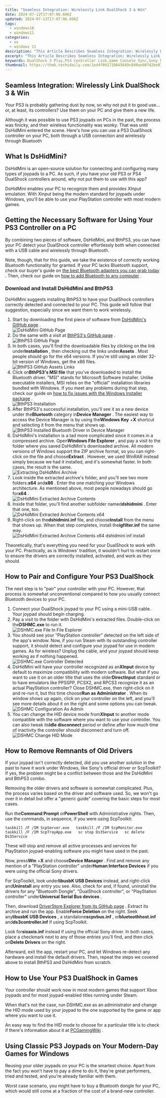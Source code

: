 ```yaml
---
title: "Seamless Integration: Wirelessly Link DualShock 3 & Win"
date: 2024-07-12T17:07:06.696Z
updated: 2024-07-13T17:07:06.696Z
tags:
  - windows10
  - windows11
categories:
  - os
  - windows 11
description: "This Article Describes Seamless Integration: Wirelessly Link DualShock 3 & Win"
excerpt: "This Article Describes Seamless Integration: Wirelessly Link DualShock 3 & Win"
keywords: DualShock 3 Play,PS3 Controller Link,Game Console Sync,Sony Dual Connect,Wireless Gaming Link,DualShock Integration,WinDSK3 Connection
thumbnail: https://thmb.techidaily.com/1ed4f091728645649c840ae907d2be87aba494a53f4cf1942b1dcf1c240fc190.jpg
---
```


## Seamless Integration: Wirelessly Link DualShock 3 & Win

 Your PS3 is probably gathering dust by now, so why not put it to good use... or, at least, its controllers? Use them on your PC and give them a new life.

 Although it was possible to use PS3 joypads on PCs in the past, the process was finicky, and their wireless functionality was wonky. That was until DsHidMini entered the scene. Here's how you can use a PS3 DualShock controller on your PC, both through a USB connection and wirelessly through Bluetooth

## What Is DsHidMini?

 DsHidMini is an open-source solution for connecting and configuring many types of joypads to a PC. As such, if you have your old PS3 or PS4 DualShock controllers around, why not put them to use with this app?

 DsHidMini enables your PC to recognize them and provides XInput emulation. With Xinput being the modern standard for joypads under Windows, you'll be able to use your PlayStation controller with most modern games.

## Getting the Necessary Software for Using Your PS3 Controller on a PC

 By combining two pieces of software, DsHidMini, and BthPS3, you can have your PC detect your DualShock controller effortlessly both when connected with a USB cable and wirelessly through Bluetooth.

 Note, though, that for this guide, we take the existence of correctly working Bluetooth functionality for granted. If your PC lacks Bluetooth support, check our buyer's guide on [the best Bluetooth adapters you can grab today](https://www.makeuseof.com/best-bluetooth-adapters/) . Then, check our guide on [how to add Bluetooth to any computer](https://www.makeuseof.com/add-bluetooth-pc/) .

### Download and Install DsHidMini and BthPS3

 DsHidMini suggests installing BthPS3 to have your DualShock controllers correctly detected and connected to your PC. This guide will follow that suggestion, especially since we want them to work wirelessly.

1. Start by downloading the first piece of software from [DsHidMini's GitHub page](https://github.com/ViGEm/DsHidMini) .  
![DsHidMini GitHub Page](https://static1.makeuseofimages.com/wordpress/wp-content/uploads/2023/01/dshidmini-github-page.jpg)
2. Do the same with a visit at [BthPS3's GitHub page](https://github.com/ViGEm/BthPS3) .  
![BthPS3 GitHub Page](https://static1.makeuseofimages.com/wordpress/wp-content/uploads/2023/01/bthps3-github-page.jpg)
3. In both cases, you'll find the downloadable files by clicking on the link under**Installation** , then checking out the links under**Assets** . Most people should go for the x64 versions. If you're still using an older 32-bit version of Windows, get the x86 files.  
![BthPS3 GitHub Assets Links](https://static1.makeuseofimages.com/wordpress/wp-content/uploads/2023/01/bthps3-github-assets-links.jpg)
4. Click on**BthPS3's MSI file** that you've downloaded to install the Bluetooth driver. "MSI" stands for Microsoft Software Installer. Unlike executable installers, MSI relies on the "official" installation libraries bundled with Windows. If you meet any problems during that step, check our guide on [how to fix issues with the Windows Installer package](https://www.makeuseof.com/windows-installer-package-fix-issues/) .  
![BthPS3 Installation](https://static1.makeuseofimages.com/wordpress/wp-content/uploads/2023/01/bthps3-installation.jpg)
5. After BthPS3's successful installation, you'll see it as a new device under the**Bluetooth** category in**Device Manager** . The easiest way to access the Device Manager is by using the**Windows Key** +**X** shortcut and selecting it from the menu that shows up.  
![BthPS3 Installed Bluetooth Driver in Device Manager](https://static1.makeuseofimages.com/wordpress/wp-content/uploads/2023/01/bthps3-installed-bluetooth-driver-in-device-manager.jpg)
6. DsHidMini's installation is a tad more complicated since it comes in a compressed archive. Open**Windows File Explorer** , and pay a visit to the folder where you saved DsHidMini's downloaded archive. All modern versions of Windows support the ZIP archive format, so you can right-click on the file and choose**Extract** . However, we used WinRAR instead simply because we had it installed, and it's somewhat faster. In both cases, the result is the same.  
![Extracting DsHidMini Archive](https://static1.makeuseofimages.com/wordpress/wp-content/uploads/2023/01/extracting-dshidmini-archive.jpg)
7. Look inside the extracted archive's folder, and you'll see two more folders:**x64** and**x86** . Enter the one matching your Windows architecture. As mentioned above, most people nowadays should go for**x64** .  
![DsHidMini Extracted Archive Contents](https://static1.makeuseofimages.com/wordpress/wp-content/uploads/2023/01/dshidmini-extracted-archive-contents.jpg)
8. Inside that folder, you'll find another subfolder named**dshidmini** . Enter that one, too.  
![DsHidMini Extracted Archive Contents x64](https://static1.makeuseofimages.com/wordpress/wp-content/uploads/2023/01/dshidmini-extracted-archive-contents-x64.jpg)
9. Right-click on the**dshidmini.inf** file, and choose**Install** from the menu that shows up. When that step completes, install the**igfilter.inf** the same way.  
![DsHidMini Extracted Archive Contents x64 dshidmini inf install](https://static1.makeuseofimages.com/wordpress/wp-content/uploads/2023/01/dshidmini-extracted-archive-contents-x64-dshidmini-inf-install.jpg)

 Theoretically, that's everything you need for your DualShock to work with your PC. Practically, as is Windows' tradition, it wouldn't hurt to restart once to ensure the drivers are correctly installed, activated, and work as they should.

## How to Pair and Configure Your PS3 DualShock

 The next step is to "pair" your controller with your PC. However, that process is somewhat unconventional compared to how you usually connect Bluetooth devices to your PC.

1. Connect your DualShock joypad to your PC using a mini-USB cable. Your joypad should begin charging.
2. Pay a visit to the folder with DsHidMini's extracted files. Double-click on the**DSHMC.exe** to run it.  
![DSHMC.exe File In File Explorer](https://static1.makeuseofimages.com/wordpress/wp-content/uploads/2023/01/dshmc-exe-file-in-file-explorer.jpg)
3. You should see your "PlayStation controller" detected on the left side of the app's window. Now, if you run Steam with its outstanding controller support, it should detect and configure your joypad for use in modern games. As for wireless? Unplug the cable, and your joypad should keep working as if nothing happened.  
![DSHMC.exe Controller Detected](https://static1.makeuseofimages.com/wordpress/wp-content/uploads/2023/01/dshmc-exe-controller-detected.jpg)
4. DsHidMini will have your controller recognized as an**XInput** device by default to maximize compatibility with modern software. But what if you want to use it on an older title that uses the older**DirectInput** standard or to have emulators like PPSSPP, PCSX2, and RPCS3 recognize it as an actual PlayStation controller? Close DSHMC.exe, then right-click on it and re-run it, but this time choose**Run as Administrator** . When its window shows up again, click on your controller on the left, and you'll see more details about it on the right and some options you can tweak.  
![DSHMC Configuration As Admin](https://static1.makeuseofimages.com/wordpress/wp-content/uploads/2023/01/dshmc-configuration-as-admin.jpg)
5. You can change the HID device mode from**XInput** to another mode compatible with the software where you want to use your controller. You can also tweak its**Idle disconnect** period or define after how much time of inactivity the controller should disconnect and turn off.  
![DSHMC Change HID Mode](https://static1.makeuseofimages.com/wordpress/wp-content/uploads/2023/01/dshmc-exe-change-hid-mode.jpg)

## How to Remove Remnants of Old Drivers

 If your joypad isn't correctly detected, did you use another solution in the past to have it work under Windows, like Sony's official driver or ScpToolkit? If yes, the problem might be a conflict between those and the DsHidMini and BthPS3 combo.

 Removing the older drivers and software is somewhat complicated. Plus, the process varies based on the driver and software used. So, we won't go over it in detail but offer a "generic guide" covering the basic steps for most cases.

 Run the**Command Prompt** or**PowerShell** with Administrative rights. Then, use the commands, in sequence, if you were using ScpToolkit:

`taskkill /F /IM ScpServer.exe  
taskkill /F /IM ScpMonitor.exe  
taskkill /F /IM ScpTrayApp.exe  
sc stop Ds3Service  
sc delete Ds3Service`

 These will stop and remove all active processes and services for PlayStation joypad-enabling software you might have used in the past.

 Now, press**Win** +**X** and choose**Device Manager** . Find and remove any mention of a "PlayStation controller" under**Human Interface Devices** if you were using the official Sony drivers.

 For ScpToolkit, look under**libusbK USB Devices** instead, and right-click and**Uninstall** any entry you see. Also, check for and, if found, uninstall the drivers for any "Bluetooth Dongle", "DualShock controller", or "PlayStation controller" under**Universal Serial Bus devices** .

 Then, download [DriverStore Explorer from its GitHub page](https://github.com/lostindark/DriverStoreExplorer/releases/tag/v0.11.79) . Extract its archive and run the app. Enable**Force Deletion** on the right. Seek any**libusbK USB Devices** , a standalone**scpvbus.inf** , or**bluetoothhost.inf** and**ds3controller.inf** if using ScpToolkit.

 Look for**sixaxis.inf** instead if using the official Sony driver. In both cases, place a checkmark next to any of those entries you'll find, and then click on**Delete Drivers** on the right.

 Afterward, exit the app, restart your PC, and let Windows re-detect any hardware and install the default drivers. Then, repeat the steps we covered above to install BthPS3 and DsHidMini from scratch.

## How to Use Your PS3 DualShock in Games

 Your controller should work now in most modern games that support Xbox joypads and for most joypad-enabled titles running under Steam.

 When that's not the case, run DSHMC.exe as an administrator and change the HID mode used by your joypad to the one supported by the game or app where you want to use it.

 An easy way to find the HID mode to choose for a particular title is to check if there's information about it at [PCGamingWiki](https://www.pcgamingwiki.com/wiki/Main%5FPage) .

## Using Classic PS3 Joypads on Your Modern-Day Games for Windows

 Reusing your older joypads on your PC is the smartest choice. Apart from the fact you won't have to pay a dime to do it, they're great performers, tried and tested, and you're already familiar with them.

 Worst case scenario, you might have to buy a Bluetooth dongle for your PC, which would still come at a fraction of the cost of a brand-new controller.


<ins class="adsbygoogle"
     style="display:block"
     data-ad-format="autorelaxed"
     data-ad-client="ca-pub-7571918770474297"
     data-ad-slot="1223367746"></ins>



<ins class="adsbygoogle"
     style="display:block"
     data-ad-client="ca-pub-7571918770474297"
     data-ad-slot="8358498916"
     data-ad-format="auto"
     data-full-width-responsive="true"></ins>




